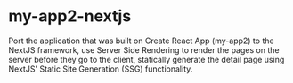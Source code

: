 # my-app2-nextjs

Port the application that was built on Create React App (my-app2) to the NextJS framework, use Server Side Rendering to render the pages on the server before they go to the client, statically generate the detail page using NextJS' Static Site Generation (SSG) functionality.
